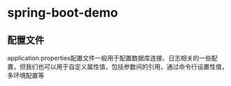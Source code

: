 # spring-boot-demo
## 配置文件
application.properties配置文件一般用于配置数据库连接、日志相关的一些配置，但我们也可以用于自定义属性值，包括参数间的引用，通过命令行设置性值，多环境配置等